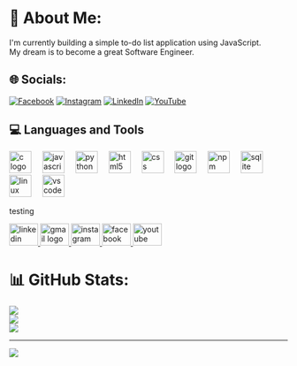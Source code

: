 # 💫 About Me:
I'm currently building a simple to-do list application using JavaScript.<br>My dream is to become a great Software Engineer.


## 🌐 Socials:
[![Facebook](https://img.shields.io/badge/Facebook-%231877F2.svg?logo=Facebook&logoColor=white)](https://facebook.com/abdalla.anas.3) [![Instagram](https://img.shields.io/badge/Instagram-%23E4405F.svg?logo=Instagram&logoColor=white)](https://instagram.com/abdallah.anas_5) [![LinkedIn](https://img.shields.io/badge/LinkedIn-%230077B5.svg?logo=linkedin&logoColor=white)](https://linkedin.com/in/abdallah-anas-b54759200) [![YouTube](https://img.shields.io/badge/YouTube-%23FF0000.svg?logo=YouTube&logoColor=white)](https://youtube.com/@UCVog2dYEQ5KXki81xwyuHCA) 

## 💻 Languages and Tools
<div align="left">
  <img src="https://cdn.jsdelivr.net/gh/devicons/devicon/icons/c/c-original.svg" height="40" alt="c logo"  />
  <img width="12" />
  <img src="https://cdn.jsdelivr.net/gh/devicons/devicon/icons/javascript/javascript-original.svg" height="40" alt="javascript logo"  />
  <img width="12" />
  <img src="https://cdn.jsdelivr.net/gh/devicons/devicon/icons/python/python-original.svg" height="40" alt="python logo"  />
  <img width="12" />
  <img src="https://cdn.jsdelivr.net/gh/devicons/devicon/icons/html5/html5-original.svg" height="40" alt="html5 logo"  />
  <img width="12" />
  <img src="https://cdn.jsdelivr.net/gh/devicons/devicon/icons/css3/css3-original.svg" height="40" alt="css logo"  />
  <img width="12" />
  <img src="https://cdn.jsdelivr.net/gh/devicons/devicon/icons/git/git-original.svg" height="40" alt="git logo"  />
  <img width="12" />
  <img src="https://cdn.jsdelivr.net/gh/devicons/devicon/icons/npm/npm-original-wordmark.svg" height="40" alt="npm logo"  />
  <img width="12" />
  <img src="https://cdn.jsdelivr.net/gh/devicons/devicon/icons/sqlite/sqlite-original.svg" height="40" alt="sqlite logo"  />
  <img width="12" />
  <img src="https://cdn.jsdelivr.net/gh/devicons/devicon/icons/linux/linux-original.svg" height="40" alt="linux logo"  />
  <img width="12" />
  <img src="https://cdn.jsdelivr.net/gh/devicons/devicon/icons/vscode/vscode-original.svg" height="40" alt="vscode logo"  />
</div>

testing
<div align="left">
  <a href = "https://linkedin.com/in/abdallah-anas-b54759200" target = "_blank">
    <img src="https://raw.githubusercontent.com/maurodesouza/profile-readme-generator/master/src/assets/icons/social/linkedin/default.svg" width="52" height="40" alt="linkedin logo"  />
  </a>
  <a href = "mailto:anasabdalla99@gmail.com" target="_blank">
    <img src="https://raw.githubusercontent.com/maurodesouza/profile-readme-generator/master/src/assets/icons/social/gmail/default.svg" width="52" height="40" alt="gmail logo"  />
  </a>
  <a href = "https://instagram.com/abdallah.anas_5" target="_blank">
    <img src="https://raw.githubusercontent.com/maurodesouza/profile-readme-generator/master/src/assets/icons/social/instagram/default.svg" width="52" height="40" alt="instagram logo"  />
  </a>
  <a href = "https://facebook.com/abdalla.anas.3" target="_blank">
    <img src="https://raw.githubusercontent.com/maurodesouza/profile-readme-generator/master/src/assets/icons/social/facebook/default.svg" width="52" height="40" alt="facebook logo"  />
  </a>
  <a href = "https://www.youtube.com/@abdallahanas4335" target="_blank">
    <img src="https://raw.githubusercontent.com/maurodesouza/profile-readme-generator/master/src/assets/icons/social/youtube/default.svg" width="52" height="40" alt="youtube logo"  />
  </a>
</div>

###

# 📊 GitHub Stats:
![](https://github-readme-stats.vercel.app/api?username=AbdallahAnass&theme=dark&hide_border=false&include_all_commits=true&count_private=false)<br/>
![](https://github-readme-streak-stats.herokuapp.com/?user=AbdallahAnass&theme=dark&hide_border=false)<br/>
![](https://github-readme-stats.vercel.app/api/top-langs/?username=AbdallahAnass&theme=dark&hide_border=false&include_all_commits=true&count_private=false&layout=compact)

---
[![](https://visitcount.itsvg.in/api?id=AbdallahAnass&icon=0&color=0)](https://visitcount.itsvg.in)

<!-- Proudly created with GPRM ( https://gprm.itsvg.in ) -->
